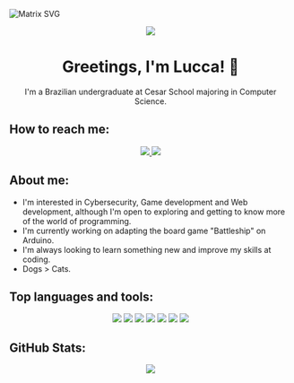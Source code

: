 ![Matrix SVG](https://raw.githubusercontent.com/rodrigograca31/rodrigograca31/master/matrix.svg)

<p align="center">
  <img src="https://img.shields.io/badge/Profile-Under%20Construction-yellow?style=for-the-badge&logo=wip&logoColor=black"/>
</p>

<h1 align="center"><b>Greetings, I'm Lucca! 👋</b></h1>

<p align="center">
I'm a Brazilian undergraduate at Cesar School majoring in Computer Science.
</p>

## How to reach me:

<p align="center">
  <a href="https://www.linkedin.com/in/lucca-rissato/">
    <img src="https://img.shields.io/badge/LinkedIn-0077B5?style=for-the-badge&logo=linkedin&logoColor=white"/>
  </a>
  <a href="mailto:luccarvdo@gmail.com">
    <img src="https://img.shields.io/badge/Gmail-D14836?style=for-the-badge&logo=gmail&logoColor=white"/>
  </a>
</p>


## About me:

- I'm interested in Cybersecurity, Game development and Web development, although I'm open to exploring and getting to know more of the world of programming.
- I'm currently working on adapting the board game "Battleship" on Arduino.
- I'm always looking to learn something new and improve my skills at coding.
- Dogs > Cats.

## Top languages and tools:

<p align="center">
  <img src="https://img.shields.io/badge/Python-3776ab?style=for-the-badge&logo=python&logoColor=white"/>
  <img src="https://img.shields.io/badge/Javascript-f7df1e?style=for-the-badge&logo=javascript&logoColor=white"/>
  <img src="https://img.shields.io/badge/Java-ED8B00?style=for-the-badge&logo=openjdk&logoColor=white"/>
  <img src="https://img.shields.io/badge/Markdown-000000?style=for-the-badge&logo=markdown&logoColor=white"/>
  <img src="https://img.shields.io/badge/VS%20Code-007acc?style=for-the-badge&logo=visual-studio-code&logoColor=white"/>
  <img src="https://img.shields.io/badge/Git-f05032?style=for-the-badge&logo=git&logoColor=white"/>
  <img src="https://img.shields.io/badge/GitHub-181717?style=for-the-badge&logo=github&logoColor=white"/>
</p>

## GitHub Stats:

<p align="center">
  <a href="https://github.com/luccarissato">
    <img src="https://github-readme-stats.vercel.app/api?username=luccarissato&show_icons=true&theme=tokyonight"/>
  </a>
</p>
